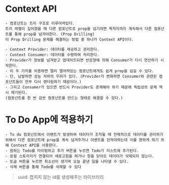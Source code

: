 # Context API
    - 컴포넌트는 트리 구조로 이루어져있다. 
    트리 레벨이 깊어졌을 때 다른 컴포넌트로 prop을 넘기려면 목적지까지 계속해서 다른 컴포넌트를 통해 prop을 넘겨야한다. (Prop Drilling)
    이 Prop Drilling 문제를 해결하는 방법 중 하나가 Context API이다.

    - Context Provider: 데이터를 제공하고 관리한다.
    - Context Consumer: 데이터를 수령하여 처리한다.
    - Provider가 정보를 넘겨받고 업데이트되면 반응형에 의해 Consumer가 다시 연산하기 시작한다.
    - 이 두 가지를 이용하면 멀리 떨어져있는 컴포넌트에게도 쉽게 prop을 넘길 수 있다.
    - 단, 남발하면 성능 저하의 우려가 있다. (Provider가 변화하면 Consumer와 관련된 컴포넌트들이 전부 다시 렌더링하기 때문이다.)
    - 그리고 Consumer가 있으면 반드시 Provider도 존재해야 하기 때문에 독립성의 문제 역시 제기된다.
    (컴포넌트를 한 번 감싼 컴포넌트를 만드는 형태로 해결할 수 있다.)

# To Do App에 적용하기
    - To do 컴포넌트에서 이벤트가 발생하여 데이터가 조작될 때 전체적으로 데이터를 관리하기 위해서 다른 컴포넌트에 prop을 계속 넘겨주거나 이벤트를 던져야하는데 이를 편하게 하기 위해 Context API를 사용한다.
    - 원하는 Todo를 타이핑하고 추가 버튼을 누르면 Todo가 리스트에 추가된다.
    - 로컬 스토리지가 연결되어 새로고침을 하거나 창을 닫아도 데이터가 삭제되지 않는다.
    - 토글 버튼을 누르면 취소선이 생기며 오늘 끝낸 일을 나타낼 수 있다.
    - 삭제 버튼을 통해 Todo를 삭제할 수 있다

> uuid: 겹치지 않는 id를 생성해주는 라이브러리
